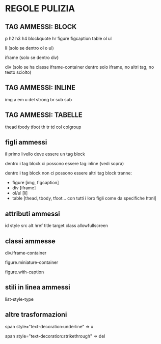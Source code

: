 # REGOLE PULIZIA

## TAG AMMESSI: BLOCK
p
h2
h3
h4
blockquote
hr
figure
figcaption
table
ol
ul

li (solo se dentro ol o ul)

iframe (solo se dentro div)

div (solo se ha classe iframe-container dentro solo iframe, no altri tag, no testo sciolto)




## TAG AMMESSI: INLINE
img
a
em
u
del
strong
br
sub
sub


## TAG AMMESSI: TABELLE
thead
tbody
tfoot
th
tr
td
col
colgroup


## figli ammessi
il primo livello deve essere un tag block

dentro i tag block ci possono essere tag inline (vedi sopra)

dentro i tag block non ci possono essere altri tag block tranne:

- figure [img, figcaption]
- div [iframe]
- ol/ul [li]
- table [thead, tbody, tfoot... con tutti i loro figli come da specifiche html]


## attributi ammessi
id
style
src
alt
href
title
target
class
allowfullscreen


## classi ammesse
div.iframe-container

figure.miniature-container

figure.with-caption


## stili in linea ammessi
list-style-type


## altre trasformazioni
span style="text-decoration:underline" => u

span style="text-decoration:strikethrough" => del
